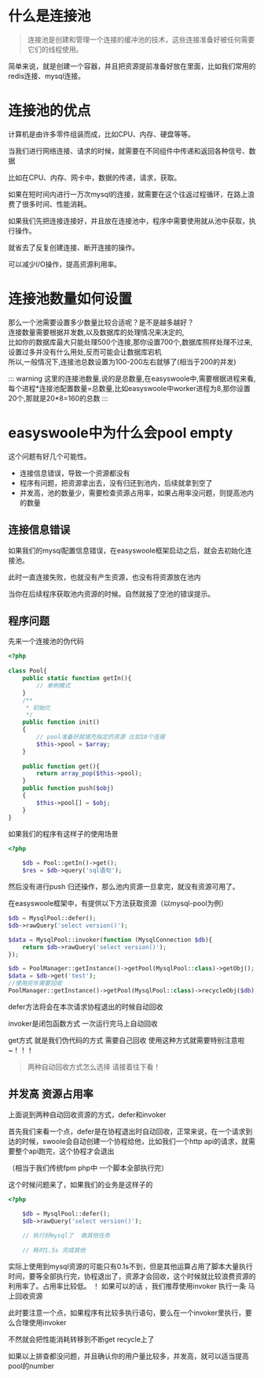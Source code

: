 # 什么是连接池

> 连接池是创建和管理一个连接的缓冲池的技术，这些连接准备好被任何需要它们的线程使用。

简单来说，就是创建一个容器，并且把资源提前准备好放在里面，比如我们常用的redis连接、mysql连接。

# 连接池的优点

计算机是由许多零件组装而成，比如CPU、内存、硬盘等等。

当我们进行网络连接、请求的时候，就需要在不同组件中传递和返回各种信号、数据

比如在CPU、内存、网卡中，数据的传递，请求，获取。

如果在短时间内进行一万次mysql的连接，就需要在这个往返过程循环，在路上浪费了很多时间、性能消耗。

如果我们先把连接连接好，并且放在连接池中，程序中需要使用就从池中获取，执行操作。

就省去了反复创建连接、断开连接的操作。

可以减少I/O操作，提高资源利用率。

# 连接池数量如何设置

那么一个池需要设置多少数量比较合适呢？是不是越多越好？  
连接数量需要根据并发数,以及数据库的处理情况来决定的,  
比如你的数据库最大只能处理500个连接,那你设置700个,数据库照样处理不过来,设置过多并没有什么用处,反而可能会让数据库宕机  
所以,一般情况下,连接池总数设置为100-200左右就够了(相当于200的并发)

::: warning
  这里的连接池数量,说的是总数量,在easyswoole中,需要根据进程来看,每个进程\*连接池配置数量=总数量,比如easyswoole中worker进程为8,那你设置20个,那就是20\*8=160的总数
::: 

# easyswoole中为什么会pool empty

这个问题有好几个可能性。

- 连接信息错误，导致一个资源都没有
- 程序有问题，把资源拿出去，没有归还到池内，后续就拿到空了
- 并发高，池的数量少，需要检查资源占用率，如果占用率没问题，则提高池内的数量

## 连接信息错误

如果我们的mysql配置信息错误，在easyswoole框架启动之后，就会去初始化连接池。

此时一直连接失败，也就没有产生资源，也没有将资源放在池内

当你在后续程序获取池内资源的时候。自然就报了空池的错误提示。

## 程序问题

先来一个连接池的伪代码  
```php
<?php
	
class Pool{
	public static function getIn(){
		// 单例模式
	}
	/**
	 * 初始化
	 */
	public function init()
	{
		// pool准备好就填充指定的资源 比如10个连接
		$this->pool = $array;
	}
	
	public function get(){
		return array_pop($this->pool);
	}	
	public function push($obj)
	{
		$this->pool[] = $obj;
	}
}
```

如果我们的程序有这样子的使用场景
```php
<?php
	
	$db = Pool::getIn()->get();
	$res = $db->query('sql语句');
```

然后没有进行push 归还操作，那么池内资源一旦拿完，就没有资源可用了。

在easyswoole框架中，有提供以下方法获取资源（以mysql-pool为例）
```php
$db = MysqlPool::defer();
$db->rawQuery('select version()');
```
```php
$data = MysqlPool::invoker(function (MysqlConnection $db){
    return $db->rawQuery('select version()');
});
```
```php
$db = PoolManager::getInstance()->getPool(MysqlPool::class)->getObj();
$data = $db->get('test');
//使用完毕需要回收
PoolManager::getInstance()->getPool(MysqlPool::class)->recycleObj($db);
```

defer方法将会在本次请求协程退出的时候自动回收

invoker是闭包函数方式  一次运行完马上自动回收

get方式 就是我们伪代码的方式 需要自己回收  使用这种方式就需要特别注意啦~！！！

> 两种自动回收方式怎么选择  请接着往下看！

## 并发高  资源占用率

上面说到两种自动回收资源的方式，defer和invoker

首先我们来看一个点，defer是在协程退出时自动回收，正常来说，在一个请求到达的时候，swoole会自动创建一个协程给他，比如我们一个http api的请求，就需要整个api跑完，这个协程才会退出

（相当于我们传统fpm php中  一个脚本全部执行完）

这个时候问题来了，如果我们的业务是这样子的
```php
<?php
	
	$db = MysqlPool::defer();
	$db->rawQuery('select version()');

	// 执行好mysql了  做其他任务
	
	// 耗时1.5s 完成其他


```

实际上使用到mysql资源的可能只有0.1s不到，但是其他运算占用了脚本大量执行时间，要等全部执行完，协程退出了，资源才会回收，这个时候就比较浪费资源的利用率了。占用率比较低。
！
如果可以的话 ，我们推荐使用invoker   执行一条 马上回收资源

此时要注意一个点，如果程序有比较多执行语句，要么在一个invoker里执行，要么合理使用invoker

不然就会把性能消耗转移到不断get  recycle上了


如果以上排查都没问题，并且确认你的用户量比较多，并发高，就可以适当提高pool的number 
